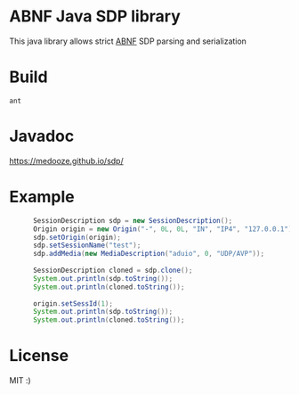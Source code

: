 # ABNF Java SDP library
This java library allows strict [ABNF](https://raw.githubusercontent.com/medooze/sdp/master/src/org/murillo/abnf/sdp.abnf) SDP parsing and serialization

# Build
```
ant
```

# Javadoc

https://medooze.github.io/sdp/ 

# Example
``` java
	  SessionDescription sdp = new SessionDescription();
	  Origin origin = new Origin("-", 0L, 0L, "IN", "IP4", "127.0.0.1");
	  sdp.setOrigin(origin);
	  sdp.setSessionName("test");
	  sdp.addMedia(new MediaDescription("aduio", 0, "UDP/AVP"));
    
	  SessionDescription cloned = sdp.clone();
	  System.out.println(sdp.toString());
	  System.out.println(cloned.toString());
	  
	  origin.setSessId(1);
	  System.out.println(sdp.toString());
	  System.out.println(cloned.toString());
```
# License

MIT :)
